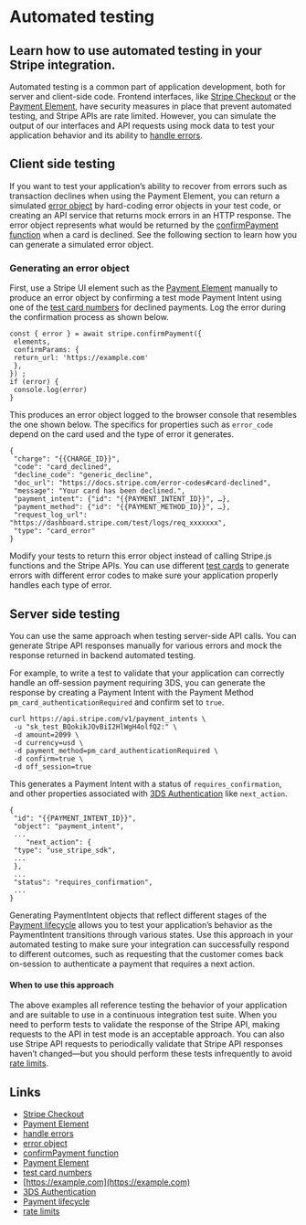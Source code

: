 # Automated testing

## Learn how to use automated testing in your Stripe integration.

Automated testing is a common part of application development, both for server
and client-side code. Frontend interfaces, like [Stripe
Checkout](https://docs.stripe.com/payments/checkout) or the [Payment
Element](https://docs.stripe.com/payments/payment-element), have security
measures in place that prevent automated testing, and Stripe APIs are rate
limited. However, you can simulate the output of our interfaces and API requests
using mock data to test your application behavior and its ability to [handle
errors](https://docs.stripe.com/error-handling).

## Client side testing

If you want to test your application’s ability to recover from errors such as
transaction declines when using the Payment Element, you can return a simulated
[error object](https://docs.stripe.com/api/errors) by hard-coding error objects
in your test code, or creating an API service that returns mock errors in an
HTTP response. The error object represents what would be returned by the
[confirmPayment
function](https://docs.stripe.com/js/payment_intents/confirm_payment) when a
card is declined. See the following section to learn how you can generate a
simulated error object.

### Generating an error object

First, use a Stripe UI element such as the [Payment
Element](https://docs.stripe.com/js/element/payment_element) manually to produce
an error object by confirming a test mode Payment Intent using one of the [test
card numbers](https://docs.stripe.com/testing#declined-payments) for declined
payments. Log the error during the confirmation process as shown below.

```
const { error } = await stripe.confirmPayment({
 elements,
 confirmParams: {
 return_url: 'https://example.com'
 },
}) ;
if (error) {
 console.log(error)
}
```

This produces an error object logged to the browser console that resembles the
one shown below. The specifics for properties such as `error_code` depend on the
card used and the type of error it generates.

```
{
 "charge": "{{CHARGE_ID}}",
 "code": "card_declined",
 "decline_code": "generic_decline",
 "doc_url": "https://docs.stripe.com/error-codes#card-declined",
 "message": "Your card has been declined.",
 "payment_intent": {"id": "{{PAYMENT_INTENT_ID}}", …},
 "payment_method": {"id": "{{PAYMENT_METHOD_ID}}", …},
 "request_log_url": "https://dashboard.stripe.com/test/logs/req_xxxxxxx",
 "type": "card_error"
}
```

Modify your tests to return this error object instead of calling Stripe.js
functions and the Stripe APIs. You can use different [test
cards](https://docs.stripe.com/testing#declined-payments) to generate errors
with different error codes to make sure your application properly handles each
type of error.

## Server side testing

You can use the same approach when testing server-side API calls. You can
generate Stripe API responses manually for various errors and mock the response
returned in backend automated testing.

For example, to write a test to validate that your application can correctly
handle an off-session payment requiring 3DS, you can generate the response by
creating a Payment Intent with the Payment Method
`pm_card_authenticationRequired` and confirm set to `true`.

```
curl https://api.stripe.com/v1/payment_intents \
 -u "sk_test_BQokikJOvBiI2HlWgH4olfQ2:" \
 -d amount=2099 \
 -d currency=usd \
 -d payment_method=pm_card_authenticationRequired \
 -d confirm=true \
 -d off_session=true
```

This generates a Payment Intent with a status of `requires_confirmation`, and
other properties associated with [3DS
Authentication](https://docs.stripe.com/payments/3d-secure) like `next_action`.

```
{
 "id": "{{PAYMENT_INTENT_ID}}",
 "object": "payment_intent",
 ...
	"next_action": {
 "type": "use_stripe_sdk",
 ...
 },
 ...
 "status": "requires_confirmation",
 ...
}
```

Generating PaymentIntent objects that reflect different stages of the [Payment
lifecycle](https://docs.stripe.com/payments/paymentintents/lifecycle) allows you
to test your application’s behavior as the PaymentIntent transitions through
various states. Use this approach in your automated testing to make sure your
integration can successfully respond to different outcomes, such as requesting
that the customer comes back on-session to authenticate a payment that requires
a next action.

#### When to use this approach

The above examples all reference testing the behavior of your application and
are suitable to use in a continuous integration test suite. When you need to
perform tests to validate the response of the Stripe API, making requests to the
API in test mode is an acceptable approach. You can also use Stripe API requests
to periodically validate that Stripe API responses haven’t changed—but you
should perform these tests infrequently to avoid [rate
limits](https://docs.stripe.com/rate-limits).

## Links

- [Stripe Checkout](https://docs.stripe.com/payments/checkout)
- [Payment Element](https://docs.stripe.com/payments/payment-element)
- [handle errors](https://docs.stripe.com/error-handling)
- [error object](https://docs.stripe.com/api/errors)
- [confirmPayment
function](https://docs.stripe.com/js/payment_intents/confirm_payment)
- [Payment Element](https://docs.stripe.com/js/element/payment_element)
- [test card numbers](https://docs.stripe.com/testing#declined-payments)
- [https://example.com](https://example.com)
- [3DS Authentication](https://docs.stripe.com/payments/3d-secure)
- [Payment lifecycle](https://docs.stripe.com/payments/paymentintents/lifecycle)
- [rate limits](https://docs.stripe.com/rate-limits)